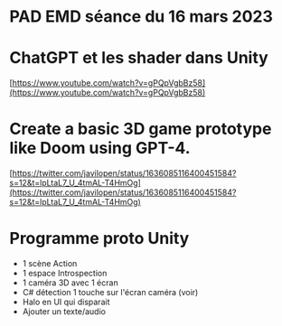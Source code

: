 # PAD EMD séance du 16 mars 2023

# ChatGPT et les shader dans Unity

[https://www.youtube.com/watch?v=gPQpVgbBz58](https://www.youtube.com/watch?v=gPQpVgbBz58)

# Create a basic 3D game prototype like Doom using GPT-4.

[https://twitter.com/javilopen/status/1636085116400451584?s=12&t=lpLtaL7_U_4tmAL-T4HmOg](https://twitter.com/javilopen/status/1636085116400451584?s=12&t=lpLtaL7_U_4tmAL-T4HmOg)

# Programme proto Unity

- 1 scène Action
- 1 espace Introspection
- 1  caméra 3D avec 1 écran
- C# détection 1 touche sur l'écran caméra (voir)
- Halo en UI qui disparait
- Ajouter un texte/audio